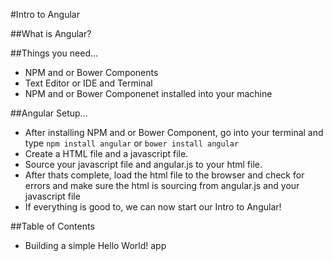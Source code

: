 #Intro to Angular

##What is Angular?


##Things you need...
  - NPM and or Bower Components
  - Text Editor or IDE and Terminal
  - NPM and or Bower Componenet installed into your machine
  
##Angular Setup...
  - After installing NPM and or Bower Component, go into your terminal and type ```npm install angular``` or ```bower install angular```
  - Create a HTML file and a javascript file.
  - Source your javascript file and angular.js to your html file.
  - After thats complete, load the html file to the browser and check for errors and make sure the html is sourcing from angular.js and your javascript file
  - If everything is good to, we can now start our Intro to Angular!

##Table of Contents
  - Building a simple Hello World! app